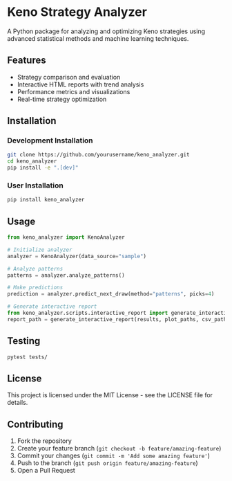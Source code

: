 # Keno Strategy Analyzer

A Python package for analyzing and optimizing Keno strategies using advanced statistical methods and machine learning techniques.

## Features

- Strategy comparison and evaluation
- Interactive HTML reports with trend analysis
- Performance metrics and visualizations
- Real-time strategy optimization

## Installation

### Development Installation

```bash
git clone https://github.com/yourusername/keno_analyzer.git
cd keno_analyzer
pip install -e ".[dev]"
```

### User Installation

```bash
pip install keno_analyzer
```

## Usage

```python
from keno_analyzer import KenoAnalyzer

# Initialize analyzer
analyzer = KenoAnalyzer(data_source="sample")

# Analyze patterns
patterns = analyzer.analyze_patterns()

# Make predictions
prediction = analyzer.predict_next_draw(method="patterns", picks=4)

# Generate interactive report
from keno_analyzer.scripts.interactive_report import generate_interactive_report
report_path = generate_interactive_report(results, plot_paths, csv_path, output_dir)
```

## Testing

```bash
pytest tests/
```

## License

This project is licensed under the MIT License - see the LICENSE file for details.

## Contributing

1. Fork the repository
2. Create your feature branch (`git checkout -b feature/amazing-feature`)
3. Commit your changes (`git commit -m 'Add some amazing feature'`)
4. Push to the branch (`git push origin feature/amazing-feature`)
5. Open a Pull Request 